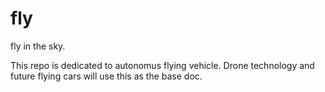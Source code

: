 # fly
fly in the sky.

This repo is dedicated to autonomus flying vehicle.
Drone technology and future flying cars will use this as the base doc.
